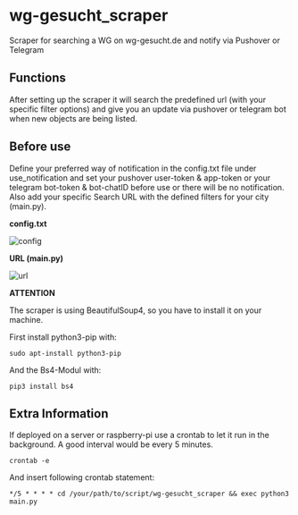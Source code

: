 # wg-gesucht_scraper
Scraper for searching a WG on wg-gesucht.de and notify via Pushover or Telegram

## Functions ##
After setting up the scraper it will search the predefined url (with your specific filter options) and give you an update via pushover or telegram bot when new objects are being listed.

## Before use ##
Define your preferred way of notification in the config.txt file under use_notification and set your pushover user-token & app-token or your telegram bot-token & bot-chatID before use or there will be no notification. Also add your specific Search URL with the defined filters for your city (main.py).


**config.txt**

![config](https://user-images.githubusercontent.com/55713049/71785761-c36da780-3003-11ea-99b2-eeb8a87aed50.png)


**URL (main.py)**

![url](https://user-images.githubusercontent.com/55713049/71785790-22332100-3004-11ea-82ed-b13ead70419b.png)


**ATTENTION** 

The scraper is using BeautifulSoup4, so you have to install it on your machine.

First install python3-pip with:

```
sudo apt-install python3-pip
```

And the Bs4-Modul with:
```
pip3 install bs4
```

## Extra Information ##
If deployed on a server or raspberry-pi use a crontab to let it run in the background.
A good interval would be every 5 minutes.

```
crontab -e
```
And insert following crontab statement:
```
*/5 * * * * cd /your/path/to/script/wg-gesucht_scraper && exec python3 main.py
```
